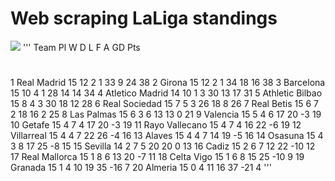 # Web scraping LaLiga standings
![](https://logospng.org/download/la-liga/logo-la-liga-2048.png)
'''	Team	Pl	W	D	L	F	A	GD	Pts
#									
1	Real Madrid	15	12	2	1	33	9	24	38
2	Girona	15	12	2	1	34	18	16	38
3	Barcelona	15	10	4	1	28	14	14	34
4	Atletico Madrid	14	10	1	3	30	13	17	31
5	Athletic Bilbao	15	8	4	3	30	18	12	28
6	Real Sociedad	15	7	5	3	26	18	8	26
7	Real Betis	15	6	7	2	18	16	2	25
8	Las Palmas	15	6	3	6	13	13	0	21
9	Valencia	15	5	4	6	17	20	-3	19
10	Getafe	15	4	7	4	17	20	-3	19
11	Rayo Vallecano	15	4	7	4	16	22	-6	19
12	Villarreal	15	4	4	7	22	26	-4	16
13	Alaves	15	4	4	7	14	19	-5	16
14	Osasuna	15	4	3	8	17	25	-8	15
15	Sevilla	14	2	7	5	20	20	0	13
16	Cadiz	15	2	6	7	12	22	-10	12
17	Real Mallorca	15	1	8	6	13	20	-7	11
18	Celta Vigo	15	1	6	8	15	25	-10	9
19	Granada	15	1	4	10	19	35	-16	7
20	Almeria	15	0	4	11	16	37	-21	4
'''
